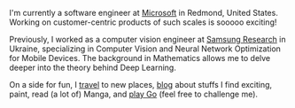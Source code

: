 
I'm currently a software engineer at [Microsoft][msft] in Redmond, United States. Working on customer-centric products of such scales is sooooo exciting!

Previously, I worked as a computer vision engineer at [Samsung Research][srk] in Ukraine,
specializing in Computer Vision and Neural Network Optimization for Mobile Devices. The background in Mathematics allows me to delve deeper into the theory behind Deep Learning.

On a side for fun, I [travel][travelog] to new places, [blog][blog] about stuffs I find exciting, paint, read (a lot of) Manga, and [play Go][ogs] (feel free to challenge me).

[msft]: https://www.microsoft.com
[srk]: https://research.samsung.com/srk
[twitter]: https://twitter.com/chankhavu
[cv]: #
[travelog]: /travelog
[blog]: /articles
[ogs]: https://online-go.com/user/view/178130
[gallery]: #
